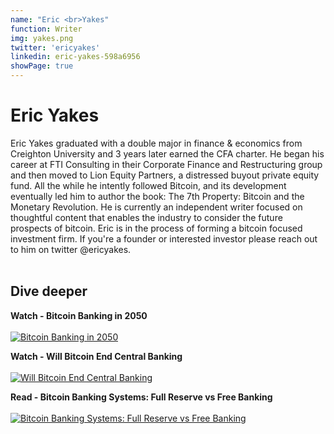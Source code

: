 ```yaml
---
name: "Eric <br>Yakes"
function: Writer
img: yakes.png
twitter: 'ericyakes'
linkedin: eric-yakes-598a6956
showPage: true
---
```


# Eric Yakes
 
Eric Yakes graduated with a double major in finance & economics from Creighton University and 3 years later earned the CFA charter. He began his career at FTI Consulting in their Corporate Finance and Restructuring group and then moved to Lion Equity Partners, a distressed buyout private equity fund. All the while he intently followed Bitcoin, and its development eventually led him to author the book: The 7th Property: Bitcoin and the Monetary Revolution. He is currently an independent writer focused on thoughtful content that enables the industry to consider the future prospects of bitcoin. Eric is in the process of forming a bitcoin focused investment firm. If you're a founder or interested investor please reach out to him on twitter @ericyakes.
<br><br>

## Dive deeper


<div class="grid grid-cols-2 gap-5">
<div class="p-3 my-2">

**Watch - Bitcoin Banking in 2050**  <br><br>
[![Bitcoin Banking in 2050](/2022/content/yakes1.png)](https://www.youtube.com/watch?v=s6UYT6rcYnE/)
</div>

<div class="p-3 my-2">

**Watch - Will Bitcoin End Central Banking**  <br><br>
[![Will Bitcoin End Central Banking](/2022/content/yakes2.png)](https://www.youtube.com/watch?v=jnj1HMGmcIk/)
</div>

<div class="p-3 my-2">

**Read - Bitcoin Banking Systems: Full Reserve vs Free Banking**  <br><br>
[![Bitcoin Banking Systems: Full Reserve vs Free Banking](/2022/content/yakes3.png)](https://yakes.io/bitcoin-banking-systems-full-reserve-vs-free-banking/)
</div>

</div>

<br>




